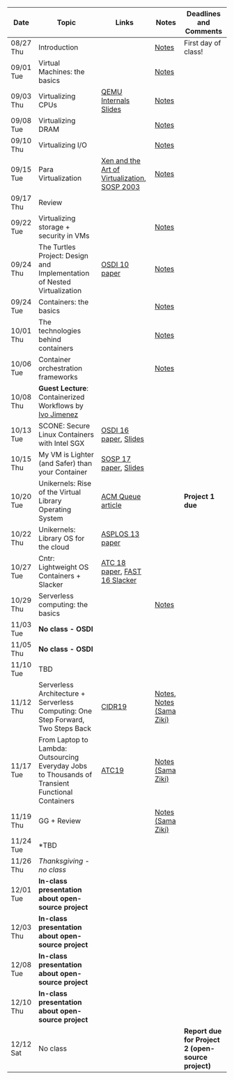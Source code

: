 | Date  | Topic | Links | Notes | Deadlines and Comments |
|-----------|-------------------------------------------------------------------------|-------------------------------------------------------------------------------------------------------------------------------|-----------------------------|----------------------------------------|
| 08/27 Thu | Introduction  | | [Notes](notes/intro.md) | First day of class!  |
| 09/01 Tue | Virtual Machines: the basics  | | [Notes](notes/vm-basics.md) |  |
| 09/03 Thu | Virtualizing CPUs | [QEMU Internals Slides](https://www.csd.uoc.gr/~hy428/reading/qemu-internals-slides-may6-2014.pdf) | [Notes](notes/vm-cpu.md)  |  |
| 09/08 Tue | Virtualizing DRAM | | [Notes](notes/vm-mem.md) | |
| 09/10 Thu | Virtualizing I/O  | | [Notes](notes/vm-networking.md) |  |
| 09/15 Tue | Para Virtualization | [Xen and the Art of Virtualization, SOSP 2003](https://cse.buffalo.edu/~stevko/courses/cse704/fall10/papers/2003-xensosp.pdf) | [Notes](notes/vm-para.md) |  |
| 09/17 Thu | Review  | | |  |
| 09/22 Tue | Virtualizing storage + security in VMs  | | [Notes](notes/vm-stor-sec.md) |  |
| 09/24 Thu | The Turtles Project: Design and Implementation of Nested Virtualization | [OSDI 10 paper](https://www.usenix.org/event/osdi10/tech/full_papers/Ben-Yehuda.pdf)  | [Notes](notes/vm-nested.md) |  |
| 09/24 Tue | Containers: the basics  | | [Notes](notes/container-basics.md) |  |
| 10/01 Thu | The technologies behind containers  | | [Notes](notes/container-nc.md) |  |
| 10/06 Tue | Container orchestration frameworks  | | [Notes](notes/container-orch.md) |  |
| 10/08 Thu | **Guest Lecture**: Containerized Workflows by [Ivo Jimenez](https://ivotron.me/) | | |  |
| 10/13 Tue | SCONE: Secure Linux Containers with Intel SGX | [OSDI 16 paper](https://www.usenix.org/system/files/conference/osdi16/osdi16-arnautov.pdf), [Slides](https://www.usenix.org/conference/osdi16/technical-sessions/presentation/arnautov)  | |  |
| 10/15 Thu | My VM is Lighter (and Safer) than your Container  | [SOSP 17 paper](http://cnp.neclab.eu/projects/lightvm/lightvm.pdf), [Slides](https://www.sigops.org/s/conferences/sosp/2017/slides/lightvm-sosp17-slides.pptx)  | |  |
| 10/20 Tue | Unikernels: Rise of the Virtual Library Operating System  | [ACM Queue article](https://www.seltzer.com/margo/teaching/CS508.19/papers/madhavapeddy13.pdf)  | | **Project 1 due** |
| 10/22 Thu | Unikernels: Library OS for the cloud  | [ASPLOS 13 paper](http://mort.io/publications/pdf/asplos13-unikernels.pdf)  | |  |
| 10/27 Tue | Cntr: Lightweight OS Containers + Slacker | [ATC 18 paper](https://www.usenix.org/conference/atc18/presentation/thalheim), [FAST 16 Slacker](https://www.usenix.org/node/194431) | |  |
| 10/29 Thu | Serverless computing: the basics  | | [Notes](notes/serverless.md) | | 
| 11/03 Tue | **No class - OSDI** | | |  |
| 11/05 Thu | **No class - OSDI** | | |  |
| 11/10 Tue | TBD | | |  |
| 11/12 Thu | Serverless Architecture + Serverless Computing: One Step Forward, Two Steps Back | [CIDR19](http://cidrdb.org/cidr2019/papers/p119-hellerstein-cidr19.pdf) | [Notes](notes/serverless-arch.md), [Notes (Sama Ziki)](notes/arch-sama.md) |  |
| 11/17 Tue | From Laptop to Lambda: Outsourcing Everyday Jobs to Thousands of Transient Functional Containers | [ATC19](https://cs.stanford.edu/~matei/papers/2019/usenix_atc_gg.pdf) | [Notes (Sama Ziki)](notes/cidr19.md) |  |
| 11/19 Thu | GG + Review  | | [Notes (Sama Ziki)](notes/gg.md) |  |
| 11/24 Tue | *TBD | | |  |
| 11/26 Thu | *Thanksgiving - no class* | | |  |
| 12/01 Tue | **In-class presentation about open-source project** | | |  |
| 12/03 Thu | **In-class presentation about open-source project** | | |  |
| 12/08 Tue | **In-class presentation about open-source project** | | |  |
| 12/10 Thu | **In-class presentation about open-source project** | | |  |
| 12/12 Sat | No class  | | | **Report due for Project 2 (open-source project)** |
